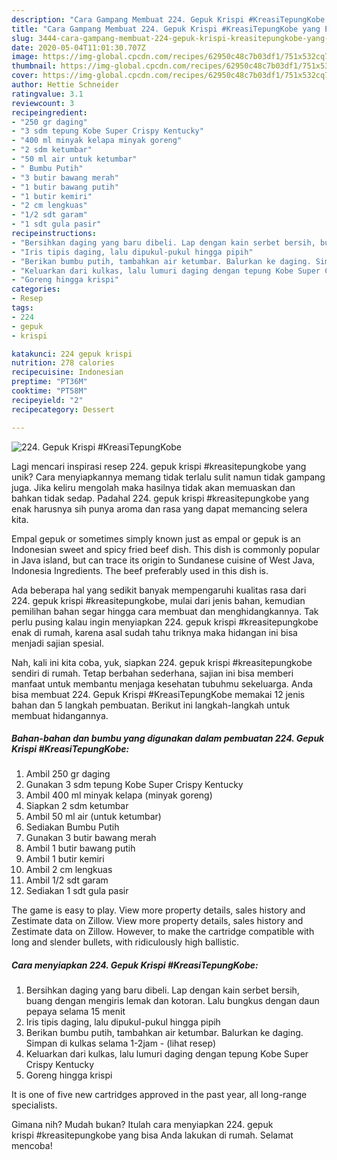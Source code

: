 ```yaml
---
description: "Cara Gampang Membuat 224. Gepuk Krispi #KreasiTepungKobe yang Enak Banget"
title: "Cara Gampang Membuat 224. Gepuk Krispi #KreasiTepungKobe yang Enak Banget"
slug: 3444-cara-gampang-membuat-224-gepuk-krispi-kreasitepungkobe-yang-enak-banget
date: 2020-05-04T11:01:30.707Z
image: https://img-global.cpcdn.com/recipes/62950c48c7b03df1/751x532cq70/224-gepuk-krispi-kreasitepungkobe-foto-resep-utama.jpg
thumbnail: https://img-global.cpcdn.com/recipes/62950c48c7b03df1/751x532cq70/224-gepuk-krispi-kreasitepungkobe-foto-resep-utama.jpg
cover: https://img-global.cpcdn.com/recipes/62950c48c7b03df1/751x532cq70/224-gepuk-krispi-kreasitepungkobe-foto-resep-utama.jpg
author: Hettie Schneider
ratingvalue: 3.1
reviewcount: 3
recipeingredient:
- "250 gr daging"
- "3 sdm tepung Kobe Super Crispy Kentucky"
- "400 ml minyak kelapa minyak goreng"
- "2 sdm ketumbar"
- "50 ml air untuk ketumbar"
- " Bumbu Putih"
- "3 butir bawang merah"
- "1 butir bawang putih"
- "1 butir kemiri"
- "2 cm lengkuas"
- "1/2 sdt garam"
- "1 sdt gula pasir"
recipeinstructions:
- "Bersihkan daging yang baru dibeli. Lap dengan kain serbet bersih, buang dengan mengiris lemak dan kotoran. Lalu bungkus dengan daun pepaya selama 15 menit"
- "Iris tipis daging, lalu dipukul-pukul hingga pipih"
- "Berikan bumbu putih, tambahkan air ketumbar. Balurkan ke daging. Simpan di kulkas selama 1-2jam             (lihat resep)"
- "Keluarkan dari kulkas, lalu lumuri daging dengan tepung Kobe Super Crispy Kentucky"
- "Goreng hingga krispi"
categories:
- Resep
tags:
- 224
- gepuk
- krispi

katakunci: 224 gepuk krispi 
nutrition: 278 calories
recipecuisine: Indonesian
preptime: "PT36M"
cooktime: "PT58M"
recipeyield: "2"
recipecategory: Dessert

---
```



![224. Gepuk Krispi #KreasiTepungKobe](https://img-global.cpcdn.com/recipes/62950c48c7b03df1/751x532cq70/224-gepuk-krispi-kreasitepungkobe-foto-resep-utama.jpg)

Lagi mencari inspirasi resep 224. gepuk krispi #kreasitepungkobe yang unik? Cara menyiapkannya memang tidak terlalu sulit namun tidak gampang juga. Jika keliru mengolah maka hasilnya tidak akan memuaskan dan bahkan tidak sedap. Padahal 224. gepuk krispi #kreasitepungkobe yang enak harusnya sih punya aroma dan rasa yang dapat memancing selera kita.

Empal gepuk or sometimes simply known just as empal or gepuk is an Indonesian sweet and spicy fried beef dish. This dish is commonly popular in Java island, but can trace its origin to Sundanese cuisine of West Java, Indonesia Ingredients. The beef preferably used in this dish is.

Ada beberapa hal yang sedikit banyak mempengaruhi kualitas rasa dari 224. gepuk krispi #kreasitepungkobe, mulai dari jenis bahan, kemudian pemilihan bahan segar hingga cara membuat dan menghidangkannya. Tak perlu pusing kalau ingin menyiapkan 224. gepuk krispi #kreasitepungkobe enak di rumah, karena asal sudah tahu triknya maka hidangan ini bisa menjadi sajian spesial.


Nah, kali ini kita coba, yuk, siapkan 224. gepuk krispi #kreasitepungkobe sendiri di rumah. Tetap berbahan sederhana, sajian ini bisa memberi manfaat untuk membantu menjaga kesehatan tubuhmu sekeluarga. Anda bisa membuat 224. Gepuk Krispi #KreasiTepungKobe memakai 12 jenis bahan dan 5 langkah pembuatan. Berikut ini langkah-langkah untuk membuat hidangannya.

<!--inarticleads1-->

##### Bahan-bahan dan bumbu yang digunakan dalam pembuatan 224. Gepuk Krispi #KreasiTepungKobe:

1. Ambil 250 gr daging
1. Gunakan 3 sdm tepung Kobe Super Crispy Kentucky
1. Ambil 400 ml minyak kelapa (minyak goreng)
1. Siapkan 2 sdm ketumbar
1. Ambil 50 ml air (untuk ketumbar)
1. Sediakan  Bumbu Putih
1. Gunakan 3 butir bawang merah
1. Ambil 1 butir bawang putih
1. Ambil 1 butir kemiri
1. Ambil 2 cm lengkuas
1. Ambil 1/2 sdt garam
1. Sediakan 1 sdt gula pasir


The game is easy to play. View more property details, sales history and Zestimate data on Zillow. View more property details, sales history and Zestimate data on Zillow. However, to make the cartridge compatible with long and slender bullets, with ridiculously high ballistic. 

<!--inarticleads2-->

##### Cara menyiapkan 224. Gepuk Krispi #KreasiTepungKobe:

1. Bersihkan daging yang baru dibeli. Lap dengan kain serbet bersih, buang dengan mengiris lemak dan kotoran. Lalu bungkus dengan daun pepaya selama 15 menit
1. Iris tipis daging, lalu dipukul-pukul hingga pipih
1. Berikan bumbu putih, tambahkan air ketumbar. Balurkan ke daging. Simpan di kulkas selama 1-2jam -             (lihat resep)
1. Keluarkan dari kulkas, lalu lumuri daging dengan tepung Kobe Super Crispy Kentucky
1. Goreng hingga krispi


It is one of five new cartridges approved in the past year, all long-range specialists. 

Gimana nih? Mudah bukan? Itulah cara menyiapkan 224. gepuk krispi #kreasitepungkobe yang bisa Anda lakukan di rumah. Selamat mencoba!
